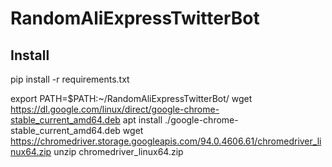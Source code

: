 # RandomAliExpressTwitterBot

## Install

pip install -r requirements.txt

export PATH=$PATH:~/RandomAliExpressTwitterBot/
wget https://dl.google.com/linux/direct/google-chrome-stable_current_amd64.deb
apt install ./google-chrome-stable_current_amd64.deb
wget https://chromedriver.storage.googleapis.com/94.0.4606.61/chromedriver_linux64.zip
unzip chromedriver_linux64.zip


